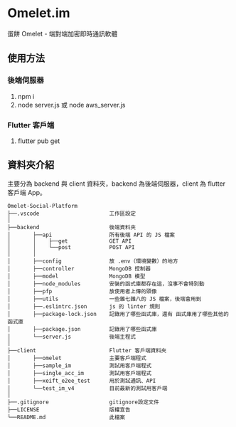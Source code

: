 # Omelet.im
蛋餅 Omelet - 端對端加密即時通訊軟體

## 使用方法

### 後端伺服器
1. npm i
2. node server.js 或 node aws_server.js

### Flutter 客戶端
1. flutter pub get

## 資料夾介紹
主要分為 backend 與 client 資料夾，backend 為後端伺服器，client 為 flutter 客戶端 App。

```
Omelet-Social-Platform
├──.vscode                      工作區設定
│
├──backend                      後端資料夾
│       ├──api                  所有後端 API 的 JS 檔案
│       │    ├──get             GET API
│       │    └──post            POST API
│       │
│       ├──config               放 .env（環境變數）的地方
│       ├──controller           MongoDB 控制器
│       ├──model                MongoDB 模型
│       ├──node_modules         安裝的函式庫都存在這，沒事不會特別動
│       ├──pfp                  放使用者上傳的頭像
│       ├──utils                一些雜七雜八的 JS 檔案，後端會用到
│       ├──.eslintrc.json       js 的 linter 規則
│       ├──package-lock.json    記錄用了哪些函式庫，還有 函式庫用了哪些其他的函式庫
│       ├──package.json         記錄用了哪些函式庫
│       └──server.js            後端主程式
│
├──client                       Flutter 客戶端資料夾
│       ├──omelet               主要客戶端程式
│       ├──sample_im            測試用客戶端程式
│       ├──single_acc_im        測試用客戶端程式
│       ├──xeift_e2ee_test      用於測試通訊、API
│       └──test_im_v4           目前最新的測試用客戶端
│
├──.gitignore                   gitignore設定文件
├──LICENSE                      版權宣告
└──README.md                    此檔案
```